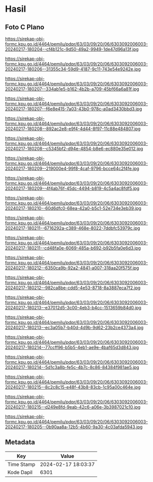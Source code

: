 # Hasil

## Foto C Plano

https://sirekap-obj-formc.kpu.go.id/4464/pemilu/pdpr/63/03/09/20/06/6303092006003-20240217-180204--cf4b121c-9d50-49a2-9949-1de47d96a13f.jpg

https://sirekap-obj-formc.kpu.go.id/4464/pemilu/pdpr/63/03/09/20/06/6303092006003-20240217-180206--31355c34-59d9-4187-9c11-743e54e9242e.jpg

https://sirekap-obj-formc.kpu.go.id/4464/pemilu/pdpr/63/03/09/20/06/6303092006003-20240217-180207--334ab1e5-b162-4b2b-a709-45bf66a6a81f.jpg

https://sirekap-obj-formc.kpu.go.id/4464/pemilu/pdpr/63/03/09/20/06/6303092006003-20240217-180207--f6e8e415-7a03-43b0-978c-a0ad3430bbd3.jpg

https://sirekap-obj-formc.kpu.go.id/4464/pemilu/pdpr/63/03/09/20/06/6303092006003-20240217-180208--892ac2e8-e9f4-4d44-8f97-11c88e484807.jpg

https://sirekap-obj-formc.kpu.go.id/4464/pemilu/pdpr/63/03/09/20/06/6303092006003-20240217-180208--c5345bf2-d94e-4854-b8e6-ec880e35e012.jpg

https://sirekap-obj-formc.kpu.go.id/4464/pemilu/pdpr/63/03/09/20/06/6303092006003-20240217-180209--219000e4-99f8-4caf-9796-bcce64c2f4fe.jpg

https://sirekap-obj-formc.kpu.go.id/4464/pemilu/pdpr/63/03/09/20/06/6303092006003-20240217-180209--4f4ab76f-45dc-4494-b819-4c5a4ac8fdf5.jpg

https://sirekap-obj-formc.kpu.go.id/4464/pemilu/pdpr/63/03/09/20/06/6303092006003-20240217-180210--60d6dfc0-68ea-42a0-b5c1-52e734e3eb39.jpg

https://sirekap-obj-formc.kpu.go.id/4464/pemilu/pdpr/63/03/09/20/06/6303092006003-20240217-180211--6716292a-c389-468e-8022-7ddbfc53979c.jpg

https://sirekap-obj-formc.kpu.go.id/4464/pemilu/pdpr/63/03/09/20/06/6303092006003-20240217-180211--cd48fa0e-6069-485a-b692-b92b5fa0e6d3.jpg

https://sirekap-obj-formc.kpu.go.id/4464/pemilu/pdpr/63/03/09/20/06/6303092006003-20240217-180212--6350ca9b-92a2-4841-a007-318aa20f575f.jpg

https://sirekap-obj-formc.kpu.go.id/4464/pemilu/pdpr/63/03/09/20/06/6303092006003-20240217-180212--982ca8be-cdd5-4e53-8718-8a3887eca7f2.jpg

https://sirekap-obj-formc.kpu.go.id/4464/pemilu/pdpr/63/03/09/20/06/6303092006003-20240217-180213--e37012d5-3c00-4eb3-b4cc-1513659b84d0.jpg

https://sirekap-obj-formc.kpu.go.id/4464/pemilu/pdpr/63/03/09/20/06/6303092006003-20240217-180213--ec3a05b7-b40d-4d9b-9d62-23b2ce4373a4.jpg

https://sirekap-obj-formc.kpu.go.id/4464/pemilu/pdpr/63/03/09/20/06/6303092006003-20240217-180214--77ccff96-b5b5-4eb1-ae9e-4baf65d3d843.jpg

https://sirekap-obj-formc.kpu.go.id/4464/pemilu/pdpr/63/03/09/20/06/6303092006003-20240217-180214--5d1c3a8b-fe5c-4b7c-8c86-84384f981ae5.jpg

https://sirekap-obj-formc.kpu.go.id/4464/pemilu/pdpr/63/03/09/20/06/6303092006003-20240217-180215--8c2c8c15-e48f-43b8-83cb-1c95a00c464e.jpg

https://sirekap-obj-formc.kpu.go.id/4464/pemilu/pdpr/63/03/09/20/06/6303092006003-20240217-180215--d249e8fd-9eab-42c6-a06e-3b3987021c10.jpg

https://sirekap-obj-formc.kpu.go.id/4464/pemilu/pdpr/63/03/09/20/06/6303092006003-20240217-180205--0b90aa8a-12b5-4b60-9a30-4c03afda5943.jpg


## Metadata

| Key        | Value               |
| ---------- | ------------------- |
| Time Stamp | 2024-02-17 18:03:37 |
| Kode Dapil | 6301                |



